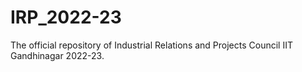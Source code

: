 # IRP_2022-23
The official repository of Industrial Relations and Projects Council IIT Gandhinagar 2022-23. 
